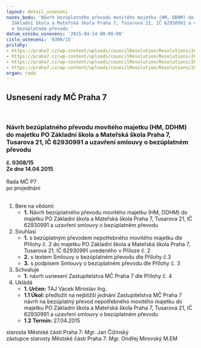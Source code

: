 ```yaml
---
layout: detail_usneseni
nazev_bodu: 'Návrh bezúplatného převodu movitého majetku (HM, DDHM) do majetku PO
  Základní škola a Mateřská škola Praha 7, Tusarova 21, IČ 62930991 a uzavření smlouvy
  o bezúplatném převodu '
datum_vzniku_usneseni: '2015-04-14 00:00:00'
cislo_usneseni: '0308/15'
prilohy:
- https://praha7.cz/wp-content/uploads/councilResolution/Resolutions/26540/19-15-p%c5%99%c3%adloha_%c4%8d1-dz-n%c3%a1b-tusarka.doc
- https://praha7.cz/wp-content/uploads/councilResolution/Resolutions/26540/19-15-p%c5%99%c3%adloha%c4%8d.2-_p%c5%99ehledn%c3%a1bytektusarova.xls
- https://praha7.cz/wp-content/uploads/councilResolution/Resolutions/26540/19-15-sml.bez%c3%bapl.p%c5%99.-tusarova-n%c3%a1bytek.doc
- https://praha7.cz/wp-content/uploads/councilResolution/Resolutions/26540/19-15-n%c3%a1vrh_usnesen%c3%ad_zm%c4%8d-p%c5%99evod-n%c3%a1b-tusar.doc
organ: rada
---
```

<div id="ucUsn_pList" class="usn">
	<span><h2>Usnesení rady MČ Praha 7 </h2>
<br></span><div class="standBody">
<span><h3>Návrh bezúplatného převodu movitého majetku (HM, DDHM) do majetku PO Základní škola a Mateřská škola Praha 7, Tusarova 21, IČ 62930991 a uzavření smlouvy o bezúplatném převodu </h3></span><div class="center">
		<strong>č. 0308/15</strong><br>
	</div>
<div class="center">
		<strong>Ze dne 14.04.2015</strong><br><br>
	</div>Rada MČ P7<br> po projednání<br><br><ol>
<li>Bere na vědomí<ul><li>
<strong>1.</strong> Návrh bezúplatného převodu movitého majetku (HM, DDHM) do majetku PO Základní škola a Mateřská škola Praha 7, Tusarova 21, IČ 62930991 a uzavření smlouvy o bezúplatném převodu </li></ul>
</li>
<li>Souhlasí<ul>
<li>
<strong>1.</strong> s bezúplatným převodem nepotřebného movitého majetku dle Přílohy č. 2 do majetku PO  Základní škola a Mateřská škola Praha 7, Tusarova 21, IČ 62930991 uvedeného v Příloze č. 2</li>
<li>
<strong>2.</strong> s textem Smlouvy o bezúplatném převodu dle Přílohy č.3 </li>
<li>
<strong>3.</strong> s podpisem Smlouvy o bezúplatném převodu dle Přílohy č. 3 </li>
</ul>
</li>
<li>Schvaluje<ul><li>
<strong>1.</strong> návrh usnesení Zastupitelstva MČ Praha 7 dle Přílohy č. 4          </li></ul>
</li>
<li>Ukládá<ul>
<li>
<strong>1. Určen: </strong>TAJ Vacek Miroslav Ing.</li>
<li>
<strong>1.1 Úkol: </strong>předložit na nejbližší jednání Zastupitelstva MČ Praha 7 návrh na bezúplatný převod nepotřebného movitého majetku do majetku PO Základní škola a Mateřská škola Praha 7, Tusarova 21, IČ 62930991 a uzavření smlouvy o bezúplatném převodu </li>
<li>
<strong>1.2 Termín: </strong>27.04.2015</li>
</ul>
</li>
</ol>starosta Městské části Praha 7: Mgr. Jan Čižinský<br>zástupce starosty Městské části Praha 7: Mgr. Ondřej Mirovský M.EM 
</div>
</div>